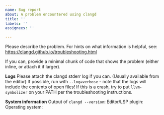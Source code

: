 ```yaml
---
name: Bug report
about: A problem encountered using clangd
title: ''
labels: ''
assignees: ''

---
```


Please describe the problem.
For hints on what information is helpful, see: https://clangd.github.io/troubleshooting.html

If you can, provide a minimal chunk of code that shows the problem (either inline, or attach it if larger).

**Logs**
Please attach the clangd stderr log if you can. (Usually available from the editor)
If possible, run with `--log=verbose` - note that the logs will include the contents of open files!
If this is a crash, try to put `llvm-symbolizer` on your PATH per the troubleshooting instructions.

**System information**
Output of `clangd --version`:
Editor/LSP plugin:
Operating system:
